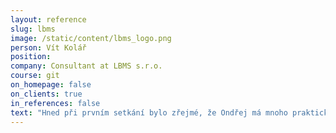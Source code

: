 ```yaml
---
layout: reference
slug: lbms
image: /static/content/lbms_logo.png
person: Vít Kolář
position:
company: Consultant at LBMS s.r.o.
course: git
on_homepage: false
on_clients: true
in_references: false
text: "Hned při prvním setkání bylo zřejmé, že Ondřej má mnoho praktických zkušeností s Git. Jeho školení určitě splnilo moje očekávání. Pomohl mi pochopit hlavní rozdíly mezi Git a centralizovanými systémy, vyškolil jeho užívání a k tomu poradil, čemu se v praxi vyvarovat. Zároveň nebyl problém upravit školení na míru našim specifickým potřebám a v neposlední řadě nám pomohl se srovnáním webových implementací (GitLab, GitHub, …). Do budoucna určitě plánujeme další spolupráci."
---
```




